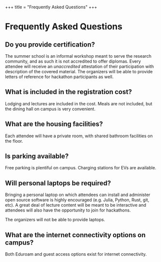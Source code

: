 +++
title = "Frequently Asked Questions"
+++

# Frequently Asked Questions

## Do you provide certification?

The summer school is an informal workshop meant to serve the research community, and as such it is not accredited to offer diplomas. Every attendee will receive an *unaccredited* attestation of their participation with description of the covered material. The organizers will be able to provide letters of reference for hackathon participants as well.

## What is included in the registration cost?

Lodging and lectures are included in the cost. Meals are not included, but the dining hall on campus is very convenient.

## What are the housing facilities?

Each attendee will have a private room, with shared bathroom facilities on the floor.

## Is parking available?

Free parking is plentiful on campus. Charging stations for EVs are available.

## Will personal laptops be required?

Bringing a personal laptop on which attendees can install and administer open source software is highly encouraged (e.g. Julia, Python, Rust, git, etc). A great deal of lecture content will be meant to be interactive and attendees will also have the opportunity to join for hackathons.

The organizers will not be able to provide laptops.

## What are the internet connectivity options on campus?

Both Eduroam and guest access options exist for internet connectivity.